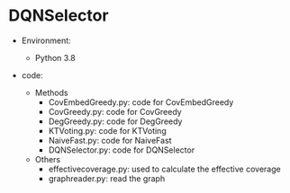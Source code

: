 # DQNSelector

- Environment:
  - Python 3.8

- code:
  - Methods
    - CovEmbedGreedy.py: code for CovEmbedGreedy
    - CovGreedy.py: code for CovGreedy
    - DegGreedy.py: code for DegGreedy
    - KTVoting.py: code for KTVoting
    - NaiveFast.py: code for NaiveFast
    - DQNSelector.py: code for DQNSelector
  - Others
    - effectivecoverage.py: used to calculate the effective coverage
    - graphreader.py: read the graph  
